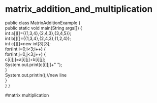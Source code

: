 # matrix_addition_and_multiplication
public class MatrixAdditionExample
{  
  public static void main(String args[])
  {  
     int a[][]={{1,3,4},{2,4,3},{3,4,5}};    
     int b[][]={{1,3,4},{2,4,3},{1,2,4}};    
     int c[][]=new int[3][3];   
     for(int i=0;i<3;i++)
     {    
        for(int j=0;j<3;j++)
        {    
           c[i][j]=a[i][j]+b[i][j];      
           System.out.print(c[i][j]+" ");    
        }    
        System.out.println();//new line    
     }    
  }
}  

#matrix multiplication 
